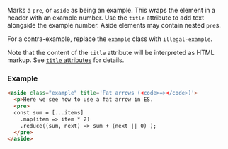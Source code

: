 Marks a `pre`, or `aside` as being an example. This wraps the element in a header with an example number. Use the `title` attribute to add text alongside the example number.  Aside elements may contain nested `pre`s.

For a contra-example, replace the `example` class with `illegal-example`.

Note that the content of the `title` attribute will be interpreted as HTML markup. See [`title` attributes](title-attributes) for details.

### Example
```HTML
<aside class="example" title='Fat arrows (<code>=></code>)'>
  <p>Here we see how to use a fat arrow in ES.
  <pre>
  const sum = [...items]
    .map(item => item * 2)
    .reduce((sum, next) => sum + (next || 0) );
  </pre>
</aside>
```